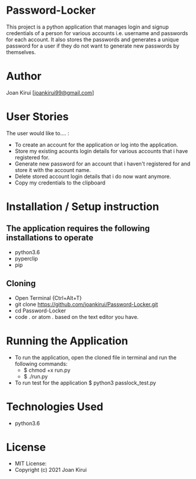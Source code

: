 # Password-Locker
This project is a python application that manages login and signup credentials of a person for various accounts i.e. username and passwords for each account. It also stores the passwords and generates a unique password for a user if they do not want to generate new passwords by themselves.
# Author 
Joan Kirui [joankirui99@gmail.com]
# User Stories
The user would like to.... :
  * To create an account for the application or log into the application.
  * Store my existing acounts login details for various accounts that i have registered for.
  * Generate new password for an account that i haven't registered for and store it with the account name.
  * Delete stored account login details that i do now want anymore.
  * Copy my credentials to the clipboard
# Installation / Setup instruction
## The application requires the following installations to operate
  * python3.6
  * pyperclip
  * pip
## Cloning
  * Open Terminal {Ctrl+Alt+T}
  * git clone https://github.com/joankirui/Password-Locker.git
  * cd Password-Locker
  * code . or atom . based on the text editor you have.
# Running the Application
  * To run the application, open the cloned file in terminal and run the following commands: 
    * $ chmod +x run.py
    * $ ./run.py
  * To run test for the application $ python3 passlock_test.py
# Technologies Used
  * python3.6
# License
  * MIT License:
  * Copyright (c) 2021 Joan Kirui

